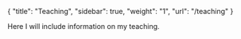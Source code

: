 {
    "title": "Teaching",
    "sidebar": true,
    "weight": "1",
    "url": "/teaching"
}

Here I will include information on my teaching.
